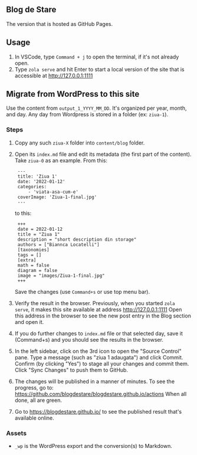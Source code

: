 ## Blog de Stare

The version that is hosted as GitHub Pages.

## Usage

1. In VSCode, type `Command + j` to open the terminal, if it's not already open.
2. Type `zola serve` and hit Enter to start a local version of the site
   that is accessible at http://127.0.0.1:1111

## Migrate from WordPress to this site

Use the content from `output_1_YYYY_MM_DD`. It's organized per year, month, and day.
Any day from Wordpress is stored in a folder (ex: `ziua-1`).

### Steps

1. Copy any such `ziua-X` folder into `content/blog` folder.

2. Open its `index.md` file and edit its metadata (the first part of the content).
   Take `ziua-0` as an example.
   From this:
   ```
    ---
    title: 'Ziua 1'
    date: '2022-01-12'
    categories:
        - 'viata-asa-cum-e'
    coverImage: 'Ziua-1-final.jpg'
    ---
   ```
   to this:
   ```
    +++
    date = 2022-01-12
    title = "Ziua 1"
    description = "short description din storage"
    authors = ["Biannca Locatelli"]
    [taxonomies]
    tags = []
    [extra]
    math = false
    diagram = false
    image = "images/Ziua-1-final.jpg"
    +++
   ```
   Save the changes (use `Command+s` or use top menu bar).

3. Verify the result in the browser.
   Previously, when you started `zola serve`, it makes this site
   available at address http://127.0.0.1:1111
   Open this address in the browser to see the new post entry in the Blog section and open it.

4. If you do further changes to `index.md` file or that selected day,
   save it (Command+s) and you should see the results in the browser.

5. In the left sidebar, click on the 3rd icon to open the "Source Control" pane.
   Type a message (such as "ziua 1 adaugata") and click Commit.
   Confirm (by clicking "Yes") to stage all your changes and commit them.
   Click "Sync Changes" to push them to GitHub.

6. The changes will be published in a manner of minutes.
   To see the progress, go to:
   https://github.com/blogdestare/blogdestare.github.io/actions
   When all done, all are green.

7. Go to https://blogdestare.github.io/ to see the published result
   that's available online.

### Assets

-   `_wp` is the WordPress export and the conversion(s) to Markdown.
